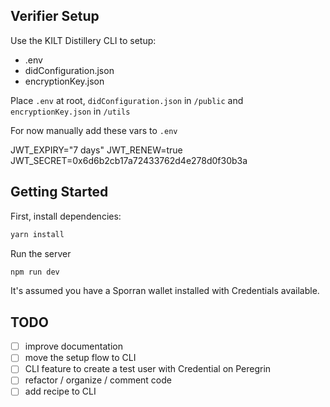 ## Verifier Setup
Use the KILT Distillery CLI to setup: 
- .env
- didConfiguration.json
- encryptionKey.json

Place `.env` at root, `didConfiguration.json` in `/public` and `encryptionKey.json` in `/utils`

For now manually add these vars to `.env`

JWT_EXPIRY="7 days"
JWT_RENEW=true
JWT_SECRET=0x6d6b2cb17a72433762d4e278d0f30b3a

## Getting Started

First, install dependencies:

```bash
yarn install
```

Run the server

```bash
npm run dev
```

It's assumed you have a Sporran wallet installed with Credentials available. 


## TODO
- [ ] improve documentation
- [ ] move the setup flow to CLI
- [ ] CLI feature to create a test user with Credential on Peregrin
- [ ] refactor / organize / comment code
- [ ] add recipe to CLI